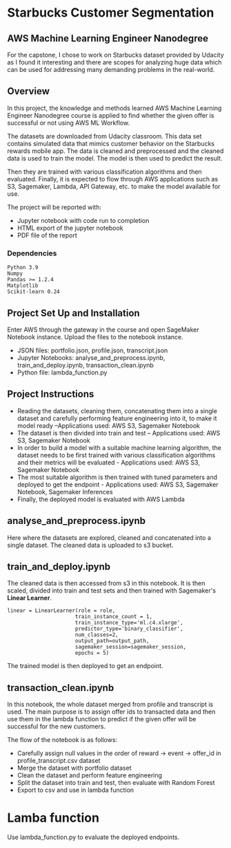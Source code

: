 # Starbucks Customer Segmentation

## AWS Machine Learning Engineer Nanodegree

For the capstone, I chose to work on Starbucks dataset provided by Udacity as I found it interesting and there are scopes for analyzing huge data which can be used for addressing many demanding problems in the real-world.

## Overview
In this project, the knowledge and methods learned AWS Machine Learning Engineer Nanodegree course is applied to find whether the given offer is successful or not using AWS ML Workflow.

The datasets are downloaded from Udacity classroom. This data set contains simulated data that mimics customer behavior on the Starbucks rewards mobile app. The data is cleaned and preprocessed and the cleaned data is used to train the model. The model is then used to predict the result.

Then they are trained with various classification algorithms and then evaluated. Finally, it is expected to flow through AWS applications such as S3, Sagemaker, Lambda, API Gateway, etc. to make the model available for use. 

The project will be reported with:
* Jupyter notebook with code run to completion
* HTML export of the jupyter notebook
* PDF file of the report

### Dependencies

```
Python 3.9
Numpy
Pandas >= 1.2.4
Matplotlib
Scikit-learn 0.24 
```

## Project Set Up and Installation
Enter AWS through the gateway in the course and open SageMaker Notebook instance.
Upload the files to the notebook instance.
* JSON files: portfolio.json, profile.json, transcript.json
* Jupyter Notebooks: analyse_and_preprocess.ipynb, train_and_deploy.ipynb, transaction_clean.ipynb
* Python file: lambda_function.py


## Project Instructions
* Reading the datasets, cleaning them, concatenating them into a single dataset and carefully performing feature engineering into it, to make it model ready –Applications used: AWS S3, Sagemaker Notebook
* The dataset is then divided into train and test – Applications used: AWS S3, Sagemaker Notebook
* In order to build a model with a suitable machine learning algorithm, the dataset needs to be first trained with various classification algorithms and their metrics will be evaluated - Applications used: AWS S3, Sagemaker Notebook
* The most suitable algorithm is then trained with tuned parameters and deployed to get the endpoint - Applications used: AWS S3, Sagemaker Notebook, Sagemaker Inferences
* Finally, the deployed model is evaluated with AWS Lambda

## analyse_and_preprocess.ipynb
Here where the datasets are explored, cleaned and concatenated into a single dataset.
The cleaned data is uploaded to s3 bucket.


## train_and_deploy.ipynb
The cleaned data is then accessed from s3 in this notebook. It is then scaled, divided into train and test sets and then trained with Sagemaker's **Linear Learner**.
```
linear = LinearLearner(role = role,
                      train_instance_count = 1,
                      train_instance_type='ml.c4.xlarge',
                      predictor_type='binary_classifier',
                      num_classes=2,
                      output_path=output_path,
                      sagemaker_session=sagemaker_session,
                      epochs = 5)
```
The trained model is then deployed to get an endpoint.

## transaction_clean.ipynb
In this notebook, the whole dataset merged from profile and transcript is used. The main purpose is to assign offer ids to transacted data and then use them in the lambda function to predict if the given offer will be successful for the new customers.

The flow of the notebook is as follows:

* Carefully assign null values in the order of reward -> event -> offer_id in profile_transcript.csv dataset
* Merge the dataset with portfolio dataset
* Clean the dataset and perform feature engineering
* Split the dataset into train and test, then evaluate with Random Forest
* Export to csv and use in lambda function

# Lamba function
Use lambda_function.py to evaluate the deployed endpoints. 






